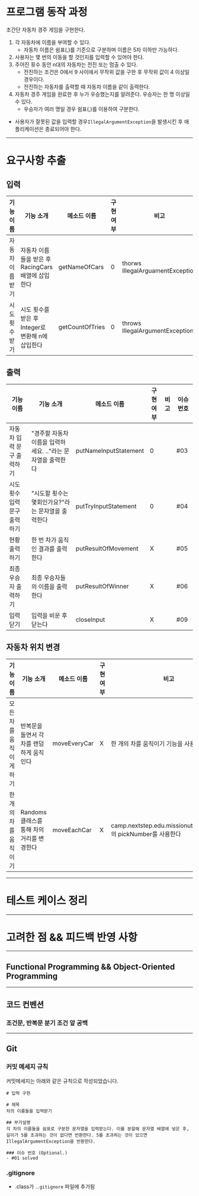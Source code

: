 # 프로그램 동작 과정
초간단 자동차 경주 게임을 구현한다.
1. 각 자동차에 이름을 부여할 수 있다.
   - 자동차 이름은 쉼표(,)를 기준으로 구분하며 이름은 5자 이하만 가능하다.
2. 사용자는 몇 번의 이동을 할 것인지를 입력할 수 있어야 한다.
3. 주어진 횟수 동안 n대의 자동차는 전진 또는 멈출 수 있다.
   - 전진하는 조건은 0에서 9 사이에서 무작위 값을 구한 후 무작위 값이 4 이상일 경우이다.
   - 전진하는 자동차를 출력할 때 자동차 이름을 같이 출력한다.
4. 자동차 경주 게임을 완료한 후 누가 우승했는지를 알려준다. 우승자는 한 명 이상일 수 있다.
   - 우승자가 여러 명일 경우 쉼표(,)를 이용하여 구분한다.
- 사용자가 잘못된 값을 입력할 경우`IllegalArgumentException`을 발생시킨 후 애플리케이션은 종료되어야 한다.
- ---
# 요구사항 추출

## 입력
|기능 이름|기능 소개|메소드 이름| 구현여부 |비고|이슈 번호|
|---|---|---|------|---|---|
|자동차 이름 받기|자동차 이름들을 받은 후 RacingCars 배열에 삽입한다|getNameOfCars| 0    |thorws IllegalArguamentException|#01|
|시도 횟수 받기|시도 횟수를 받은 후 Integer로 변환해 n에 삽입한다|getCountOfTries| 0    |throws IllegalArgumentException|#02|


## 출력
|기능 이름|기능 소개|메소드 이름| 구현 여부 |비고|이슈 번호|
|---|---|---|-------|---|---|
|자동차 입력 문구 출력하기|"경주할 자동차 이름을 입력하세요. .."라는 문자열을 출력한다|putNameInputStatement| 0     ||#03|
|시도 횟수 입력 문구 출력하기|"시도할 횟수는 몇회인가요?"라는 문자열을 출력한다|putTryInputStatement| 0     ||#04|
|현황 출력하기|한 번 차가 움직인 결과를 출력한다|putResultOfMovement| X     ||#05|
|최종 우승자 출력하기|최종 우승자들의 이름을 출력한다|putResultOfWinner| X     ||#06|
|입력 닫기|입력을 비운 후 닫는다|closeInput| X     ||#09|


## 자동차 위치 변경
|기능 이름|기능 소개|메소드 이름|구현 여부|비고|이슈 번호|
|---|---|---|---|---|---|
|모든 차를 움직이게 하기|반복문을 돌면서 각 차를 랜덤하게 움직인다|moveEveryCar|X|한 개의 차를 움직이기 기능을 사용한다|#07|
|한 개의 차를 움직이기|Randoms 클래스를 통해 차의 거리를 변경한다|moveEachCar|X|camp.nextstep.edu.missionutils.Randoms의 pickNumber를 사용한다|#08|

---
# 테스트 케이스 정리

---
# 고려한 점 && 피드백 반영 사항
---
## Functional Programming && Object-Oriented Programming
---
## 코드 컨벤션
### 조건문, 반복문 분기 조건 앞 공백

---
## Git
### 커밋 메세지 규칙
커밋메세지는 아래와 같은 규칙으로 작성되었습니다.
```
# 입력 구현

# 제목
차의 이름들을 입력받기

## 부가설명
각 차의 이름들을 쉼표로 구분한 문자열을 입력받는다. 이를 분할해 문자열 배열에 넣은 후, 길이가 5를 초과하는 것이 없다면 반환한다. 5를 초과하는 것이 있으면 IllegalArgumentException을 반환한다.

### 이슈 번호 (Optional.)
- #01 solved
```
### .gitignore
- .class가 .`.gitignore` 파일에 추가됨